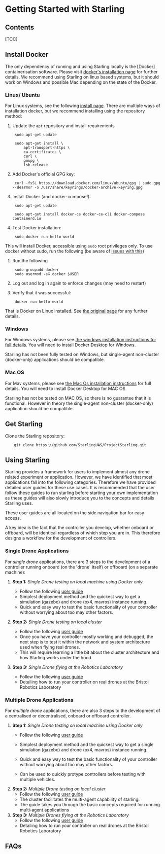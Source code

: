 # Getting Started with Starling

## Contents
[TOC]

## Install Docker

The only dependency of running and using Starling locally is the [Docker] containerisation software. Please visit [docker's installation page](https://docs.docker.com/get-docker/) for further details. We recommend using Starling on linux based systems, but it should work on Windows and possible Mac depending on the state of the Docker.

### Linux/ Ubuntu

For Linux systems, see the following [install page](https://docs.docker.com/engine/install/ubuntu/). There are multiple ways of installation docker, but we recommend installing using the repository method:

1. Update the `apt` repository and install requirements

        sudo apt-get update

        sudo apt-get install \
            apt-transport-https \
            ca-certificates \
            curl \
            gnupg \
            lsb-release

2. Add Docker's official GPG key:

        curl -fsSL https://download.docker.com/linux/ubuntu/gpg | sudo gpg --dearmor -o /usr/share/keyrings/docker-archive-keyring.gpg

3. Install Docker (and docker-compose!):

        sudo apt-get update

        sudo apt-get install docker-ce docker-ce-cli docker-compose containerd.io

4. Test Docker installation:

        sudo docker run hello-world

This will install Docker, accessible using `sudo` root privileges only. To use docker without sudo, run the following (be aware of [issues with this](https://docs.docker.com/engine/install/linux-postinstall/#manage-docker-as-a-non-root-user))

1. Run the following

        sudo groupadd docker
        sudo usermod -aG docker $USER

2. Log out and log in again to enforce changes (may need to restart)
3. Verify that it was successful:

        docker run hello-world

That is Docker on Linux installed. See [the original page](https://docs.docker.com/engine/install/ubuntu/) for any further details.

### Windows

For Windows systems, please see [the windows installation instructions for full details](https://docs.docker.com/docker-for-windows/install/). You will need to install Docker Desktop for Windows.

Starling has not been fully tested on Windows, but single-agent non-cluster (docker-only) applications should be compatible.

### Mac OS

For Mav systems, please see [the Mac Os installation instructions](https://docs.docker.com/docker-for-mac/install/) for full details. You will need to install Docker Desktop for MAC OS.

Starling has not be tested on MAC OS, so there is no guarantee that it is functional. However in theory the single-agent non-cluster (docker-only) application should be compatible.

## Get Starling

Clone the Starling repository:

        git clone https://github.com/StarlingUAS/ProjectStarling.git

## Using Starling

Starling provides a framework for users to implement almost any drone related experiment or application. However, we have identified that most applications fall into the following categories. Therefore we have provided detailed user guides for these use cases. It is recommended that the user follow these guides to run starling before starting your own implementation as these guides will also slowly introduce you to the concepts and details Starling uses.

These user guides are all located on the side navigation bar for easy access.

A key idea is the fact that the controller you develop, whether onboard or offboard, will be identical regardless of which step you are in. This therefore designs a workflow for the development of controllers.

### Single Drone Applications

For *single drone* applications, there are 3 steps to the development of a controller running onboard (on the 'drone' itself) or offboard (on a separate machine):

1. **Step 1:** *Single Drone testing on local machine using Docker only*

    - Follow the following [user guide](../single-drone-local-machine)
    - Simplest deployment method and the quickest way to get a simulation (gazebo) and drone (px4, mavros) instance running.
    - Quick and easy way to test the basic functionality of your controller without worrying about too may other factors.
2. **Step 2:** *Single Drone testing on local cluster*
    - Follow the following [user guide](../kube-single-drone-local-machine)
    - Once you have your controller mostly working and debugged, the next step is to test it within the network and system architecture used when flying real drones.
    - This will require learning a little bit about the cluster architecture and how Starling works under the hood.
3. **Step 3:** *Single Drone flying at the Robotics Laboratory*
    - Follow the following [user guide](../single-drone-drones)
    - Detailing how to run your controller on real drones at the Bristol Robotics Laboratory

### Multiple Drone Applications

For *multiple drone* applications, there are also 3 steps to the development of a centralised or decentralised, onboard or offboard controller.

1. **Step 1:** *Single Drone testing on local machine using Docker only*
    - Follow the following [user guide](../single-drone-local-machine)
    - Simplest deployment method and the quickest way to get a single simulation (gazebo) and drone (px4, mavros) instance running.

    - Quick and easy way to test the basic functionality of your controller without worrying about too may other factors.
    - Can be used to quickly protype controllers before testing with multiple vehicles.
2. **Step 2:** *Multiple Drone testing on local cluster*
    - Follow the following [user guide](../multiple-drone-local-machine.md)
    - The cluster facilitates the multi-agent capability of starling.
    - The guide takes you through the basic concepts required for running multi-agent applications
3. **Step 3:** *Multiple Drones flying at the Robotics Laboratory*
    - Follow the following [user guide](../controllers/example_controller_python/Dockerfileguide/multiple-drone-drones)
    - Detailing how to run your controller on real drones at the Bristol Robotics Laboratory


## FAQs
